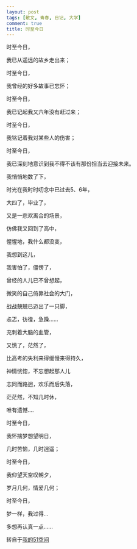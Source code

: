 ```yaml
---
layout: post
tags: [散文, 青春, 日记, 大学]
comment: true
title: 时至今日
---
```


时至今日，

我已从遥远的故乡走出来；

时至今日，

我曾经的好多故事已忘怀；

时至今日，

我已记起我又六年没有赶过来；

时至今日，

我铭记着我对某些人的伤害；

时至今日，

我已深刻地意识到我不得不该有那份担当去迎接未来。


我悄悄地数了下，

时光在我时时叨念中已过去5、6年，

大四了，毕业了，

又是一悲欢离合的场景，

仿佛我又回到了高中，

惺惺地，我什么都没变，

我想到这儿，

我害怕了，僵愣了，

曾经的人儿已不曾想起，

微笑的自己倚靠社会的大门，

战战兢兢已迈出了一只脚，

忐忑，彷徨，急躁……

充刺着大脑的血管，

又慌了，茫然了，

比高考的失利来得缓慢来得持久，

神情恍惚，不忘想起那人儿

志同而路迥，欢乐而后失落，

茫茫然，不知几时休，

唯有遗憾....


时至今日，

我怀揣梦想望明日，

几时苦恼，几时逍遥；

时至今日，

我仰望天空叹朝夕，

岁月几何，情爱几何；

时至今日，

梦一样，我过得...

多想再认真一点……



转自于[我的51空间](http://home.51.com/cailiwei712/diary/item/10054567.html)
